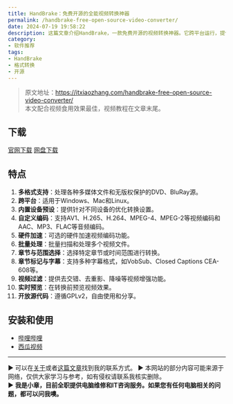 ```yaml
---
title: HandBrake：免费开源的全能视频转换神器
permalink: /handbrake-free-open-source-video-converter/
date: 2024-07-19 19:58:22
description: 这篇文章介绍HandBrake，一款免费开源的视频转换神器。它跨平台运行，提供便捷的设备预设，支持多种视频格式，支持批量处理。
category:
- 软件推荐
tags:
- HandBrake
- 格式转换
- 开源
---
```



> 原文地址：<https://itxiaozhang.com/handbrake-free-open-source-video-converter/>  
> 本文配合视频食用效果最佳，视频教程在文章末尾。  

## 下载

[官网下载](https://handbrake.fr)
[网盘下载](https://www.123pan.com/s/dptuVv-mZQW3.html)

## 特点

1. **多格式支持**：处理各种多媒体文件和无版权保护的DVD、BluRay源。
2. **跨平台**：适用于Windows、Mac和Linux。
3. **内置设备预设**：提供针对不同设备的优化转换设置。
4. **自定义编码**：支持AV1、H.265、H.264、MPEG-4、MPEG-2等视频编码和AAC、MP3、FLAC等音频编码。
5. **硬件加速**：可选的硬件加速视频编码功能。
6. **批量处理**：批量扫描和处理多个视频文件。
7. **章节与范围选择**：选择特定章节或时间范围进行转换。
8. **章节标记与字幕**：支持多种字幕格式，如VobSub、Closed Captions CEA-608等。
9. **视频过滤**：提供去交错、去重影、降噪等视频增强功能。
10. **实时预览**：在转换前预览视频效果。
11. **开放源代码**：遵循GPLv2，自由使用和分享。

## 安装和使用

- [哔哩哔哩](https://www.bilibili.com/video/BV13PvCeXE41)
- [西瓜视频](https://www.ixigua.com/7397650804745699850)

---
▶ 可以在[关于](https://itxiaozhang.com/about/)或者[这篇文章](https://itxiaozhang.com/about-computer-repair-services-with-me/)找到我的联系方式。
▶ 本网站的部分内容可能来源于网络，仅供大家学习与参考，如有侵权请联系我核实删除。  
▶ **我是小章，目前全职提供电脑维修和IT咨询服务。如果您有任何电脑相关的问题，都可以问我噢。**  
